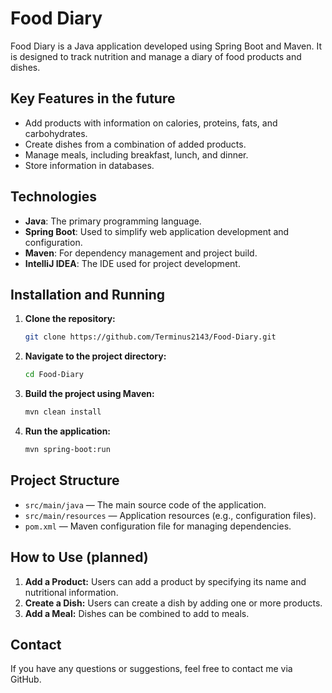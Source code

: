 # Food Diary

Food Diary is a Java application developed using Spring Boot and Maven. It is designed to track nutrition and manage a diary of food products and dishes.

## Key Features in the future
- Add products with information on calories, proteins, fats, and carbohydrates.
- Create dishes from a combination of added products.
- Manage meals, including breakfast, lunch, and dinner.
- Store information in databases.

## Technologies
- **Java**: The primary programming language.
- **Spring Boot**: Used to simplify web application development and configuration.
- **Maven**: For dependency management and project build.
- **IntelliJ IDEA**: The IDE used for project development.

## Installation and Running

1. **Clone the repository:**
   ```bash
   git clone https://github.com/Terminus2143/Food-Diary.git
   ```

2. **Navigate to the project directory:**
   ```bash
   cd Food-Diary
   ```

3. **Build the project using Maven:**
   ```bash
   mvn clean install
   ```

4. **Run the application:**
   ```bash
   mvn spring-boot:run
   ```

## Project Structure

- `src/main/java` — The main source code of the application.
- `src/main/resources` — Application resources (e.g., configuration files).
- `pom.xml` — Maven configuration file for managing dependencies.

## How to Use (planned)

1. **Add a Product:** Users can add a product by specifying its name and nutritional information.
2. **Create a Dish:** Users can create a dish by adding one or more products.
3. **Add a Meal:** Dishes can be combined to add to meals.

## Contact
If you have any questions or suggestions, feel free to contact me via GitHub.

